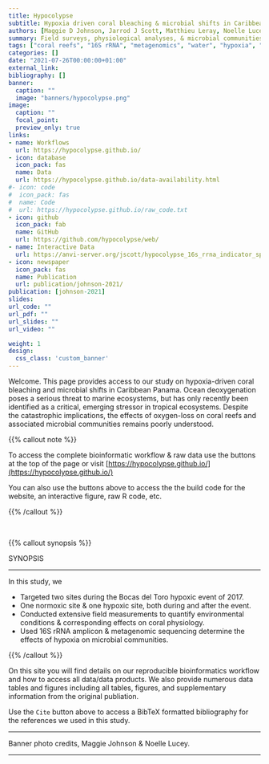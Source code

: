 ```yaml
---
title: Hypocolypse
subtitle: Hypoxia driven coral bleaching & microbial shifts in Caribbean Panama
authors: [Maggie D Johnson, Jarrod J Scott, Matthieu Leray, Noelle Lucey, Lucia Rodriguez, William Wied, Andrew H Altieri]
summary: Field surveys, physiological analyses, & microbial communities during a marine hypoxic event.
tags: ["coral reefs", "16S rRNA", "metagenomics", "water", "hypoxia", "Bocas del Toro", "microbes"]
categories: []
date: "2021-07-26T00:00:00+01:00"
external_link:
bibliography: []
banner:
  caption: ""
  image: "banners/hypocolypse.png"
image:
  caption: ""
  focal_point:
  preview_only: true
links:
- name: Workflows
  url: https://hypocolypse.github.io/
- icon: database
  icon_pack: fas
  name: Data
  url: https://hypocolypse.github.io/data-availability.html
#- icon: code
#  icon_pack: fas
#  name: Code
#  url: https://hypocolypse.github.io/raw_code.txt
- icon: github
  icon_pack: fab
  name: GitHub
  url: https://github.com/hypocolypse/web/
- name: Interactive Data
  url: https://anvi-server.org/jscott/hypocolypse_16s_rrna_indicator_species_analysis
- icon: newspaper
  icon_pack: fas
  name: Publication
  url: publication/johnson-2021/
publication: [johnson-2021]
slides:
url_code: ""
url_pdf: ""
url_slides: ""
url_video: ""

weight: 1
design:
  css_class: 'custom_banner'
---
```


Welcome. This page provides access to our study on hypoxia-driven coral bleaching and microbial shifts in Caribbean Panama. Ocean deoxygenation poses a serious threat to marine ecosystems, but has only recently been identified as a critical, emerging stressor in tropical ecosystems. Despite the catastrophic implications, the effects of oxygen-loss on coral reefs and associated microbial communities remains poorly understood.

{{% callout note %}}

To access the complete bioinformatic workflow & raw data use the buttons at the top of the page or visit
[https://hypocolypse.github.io/](https://hypocolypse.github.io/)

You can also use the buttons above to access the the build code for the website, an interactive figure, raw R code, etc.

{{% /callout %}}


<br/>

{{% callout synopsis %}}

SYNOPSIS
<hr>
In this study, we

- Targeted two sites during the Bocas del Toro hypoxic event of 2017.
- One normoxic site & one hypoxic site, both during and after the event.
- Conducted extensive field measurements to quantify environmental conditions &  corresponding effects on coral physiology.
- Used 16S rRNA amplicon & metagenomic sequencing determine the effects of hypoxia on microbial communities.

{{% /callout %}}

On this site you will find details on our reproducible bioinformatics workflow and how to access all data/data products. We also provide numerous data tables and figures including all tables, figures, and supplementary information from the original publiation.

Use the `Cite` button above to access a BibTeX formatted bibliography for the references we used in this study.

<hr>

<div class="credits">
  <p>
    Banner photo credits, Maggie Johnson & Noelle Lucey.
  </p>
</div>

<hr>
